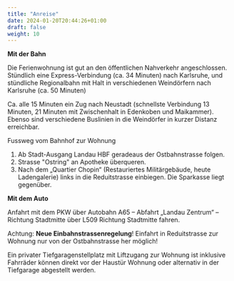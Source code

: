 ```yaml
---
title: "Anreise"
date: 2024-01-20T20:44:26+01:00
draft: false
weight: 10
---
```


**Mit der Bahn**

Die Ferienwohnung ist gut an den öffentlichen Nahverkehr angeschlossen. Stündlich eine Express-Verbindung (ca. 34 Minuten) nach Karlsruhe, und stündliche Regionalbahn mit Halt in verschiedenen Weindörfern nach Karlsruhe (ca. 50 Minuten)

Ca. alle 15 Minuten ein Zug nach Neustadt (schnellste Verbindung 13 Minuten, 21 Minuten mit Zwischenhalt in Edenkoben und Maikammer). Ebenso sind verschiedene Buslinien in die Weindörfer in kurzer Distanz erreichbar.

Fussweg vom Bahnhof zur Wohnung

1. Ab Stadt-Ausgang Landau HBF geradeaus der Ostbahnstrasse folgen.
2. Strasse "Ostring" an Apotheke überqueren.
3. Nach dem „Quartier Chopin“ (Restauriertes Militärgebäude, heute Ladengalerie) links in die Reduitstrasse einbiegen. Die Sparkasse liegt gegenüber.

**Mit dem Auto**

Anfahrt mit dem PKW über Autobahn A65 – Abfahrt „Landau Zentrum“ – Richtung Stadtmitte über L509 Richtung Stadtmitte fahren.

Achtung: **Neue Einbahnstrassenregelung**! Einfahrt in Reduitstrasse zur Wohnung nur von der Ostbahnstrasse her möglich!

​Ein privater Tiefgaragenstellplatz mit Liftzugang zur Wohnung ist inklusive Fahrräder können direkt vor der Haustür Wohnung oder alternativ in der Tiefgarage abgestellt werden.
